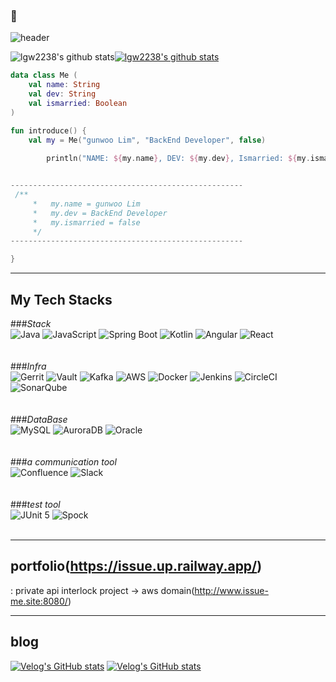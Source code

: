 ###  👋                                                                                                                   
![header](https://capsule-render.vercel.app/api?type=wave&color=timeGradient&height=100&section=header&text=Hello&fontSize=26)
<!--
**lgw2238/lgw2238** is a ✨ _special_ ✨ repository because its `README.md` (this file) appears on your GitHub profile.

Here are some ideas to get you started:

- 🔭 I’m currently working on ...
- 🌱 I’m currently learning ...
- 👯 I’m looking to collaborate on ...
- 🤔 I’m looking for help with ...
- 💬 Ask me about ...
- 📫 How to reach me: ...
- 😄 Pronouns: ...
- ⚡ Fun fact: ...
-->


![lgw2238's github stats](https://github-readme-stats.vercel.app/api?username=lgw2238&show_icons=true)[![lgw2238's github stats](https://github-readme-stats.vercel.app/api/top-langs/?username=lgw2238&show_icons=true&hide_border=true&title_color=004386&icon_color=004386&layout=compact)](https://github.com/lgw2238)
```kotlin
data class Me (
    val name: String
    val dev: String
    val ismarried: Boolean
)

fun introduce() {
    val my = Me("gunwoo Lim", "BackEnd Developer", false)
   
        println("NAME: ${my.name}, DEV: ${my.dev}, Ismarried: ${my.ismarried}")


----------------------------------------------------
 /**
     *   my.name = gunwoo Lim
     *   my.dev = BackEnd Developer
     *   my.ismarried = false
     */
----------------------------------------------------

}
```

------------------------------------------------------------------------------------
## My Tech Stacks

###*Stack*
</br>
![Java](https://img.shields.io/badge/Java-007396?style=for-the-badge&logo=java&logoColor=white)
![JavaScript](https://img.shields.io/badge/JavaScript-F7DF1E?style=for-the-badge&logo=javascript&logoColor=black)
![Spring Boot](https://img.shields.io/badge/Spring_Boot-6DB33F?style=for-the-badge&logo=spring-boot&logoColor=white)
![Kotlin](https://img.shields.io/badge/Kotlin-0095D5?style=for-the-badge&logo=kotlin&logoColor=white)
![Angular](https://img.shields.io/badge/Angular-DD0031?style=for-the-badge&logo=angular&logoColor=white)
![React](https://img.shields.io/badge/React-61DAFB?style=for-the-badge&logo=react&logoColor=white)
</br>
</br>
</br>
###*Infra*
</br>
![Gerrit](https://img.shields.io/badge/Git-F05032?style=for-the-badge&logo=git&logoColor=white)
![Vault](https://img.shields.io/badge/Vault-000000?style=for-the-badge&logo=vault&logoColor=white)
![Kafka](https://img.shields.io/badge/Kafka-231F20?style=for-the-badge&logo=apache-kafka&logoColor=white)
![AWS](https://img.shields.io/badge/AWS-232F3E?style=for-the-badge&logo=amazon-aws&logoColor=white)
![Docker](https://img.shields.io/badge/Docker-2496ED?style=for-the-badge&logo=docker&logoColor=white)
![Jenkins](https://img.shields.io/badge/Jenkins-D24939?style=for-the-badge&logo=jenkins&logoColor=white)
![CircleCI](https://img.shields.io/badge/CircleCI-343434?style=for-the-badge&logo=circleci&logoColor=white)
![SonarQube](https://img.shields.io/badge/SonarQube-4E9BCD?style=for-the-badge&logo=sonarqube&logoColor=white)
</br>
</br>
</br>
###*DataBase*
</br>
![MySQL](https://img.shields.io/badge/MySQL-4479A1?style=for-the-badge&logo=mysql&logoColor=white)
![AuroraDB](https://img.shields.io/badge/AuroraDB-FF9900?style=for-the-badge&logo=amazon-aws&logoColor=white)
![Oracle](https://img.shields.io/badge/Oracle-F80000?style=for-the-badge&logo=oracle&logoColor=white)
</br>
</br>
</br>
###*a communication tool*
</br>
![Confluence](https://img.shields.io/badge/Confluence-172B4D?style=for-the-badge&logo=confluence&logoColor=white)
![Slack](https://img.shields.io/badge/Slack-4A154B?style=for-the-badge&logo=slack&logoColor=white)
</br>
</br>
</br>
###*test tool*
</br>
![JUnit 5](https://img.shields.io/badge/JUnit_5-25A162?style=for-the-badge&logo=junit5&logoColor=white)
![Spock](https://img.shields.io/badge/Spock-7EA8E6?style=for-the-badge&logo=spock&logoColor=white)
</br>
</br>
***
## portfolio(https://issue.up.railway.app/)
: private api interlock project
-> aws domain(http://www.issue-me.site:8080/)
<br/>
***
## blog
[![Velog's GitHub stats](https://velog-readme-stats.vercel.app/api/badge?name=lgw2236)](https://velog.io/@lgw2236) 
[![Velog's GitHub stats](https://velog-readme-stats.vercel.app/api?name=lgw2236)](https://velog-readme-stats.vercel.app/api/redirect?name=lgw2236)



